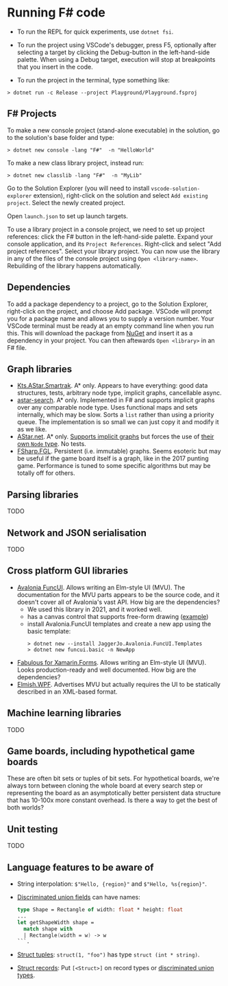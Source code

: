 # Running F# code

* To run the REPL for quick experiments, use `dotnet fsi`.

* To run the project using VSCode's debugger, press F5, optionally after
  selecting a target by clicking the Debug-button in the left-hand-side palette.
  When using a Debug target, execution will stop at breakpoints that you insert
  in the code.

* To run the project in the terminal, type something like:

```
> dotnet run -c Release --project Playground/Playground.fsproj
```
  

## F# Projects

To make a new console project (stand-alone executable) in the solution, go to the solution's base folder and type:

```
> dotnet new console -lang "F#"  -n "HelloWorld"
```

To make a new class library project, instead run: 

```
> dotnet new classlib -lang "F#"  -n "MyLib"
```

Go to the Solution Explorer (you will need to install `vscode-solution-explorer`
extension), right-click on the solution and select `Add existing project`.
Select the newly created project.

Open `launch.json` to set up launch targets.

To use a library project in a console project, we need to set up project
references: click the F# button in the left-hand-side palette. Expand your
console application, and its `Project References`. Right-click and select "Add
project references". Select your library project.
You can now use the library in any of the files of the console project using
`Open <library-name>`. Rebuilding of the library happens automatically.

## Dependencies

To add a package dependency to a project, go to the Solution Explorer,
right-click on the project, and choose Add package. VSCode will prompt you for a package name and allows you to supply a version number. Your VSCode terminal must be ready at an empty command line when you run this. This will download the package from [NuGet](https://www.nuget.org) and insert it as a dependency in your project. You can then aftewards `Open <library>` in an F# file.


## Graph libraries

- [Kts.AStar.Smartrak](https://www.nuget.org/packages/Kts.AStar.Smartrak/). A* only. Appears to have everything: good data structures, tests, arbitrary node type, implicit graphs, cancellable async.
- [astar-search](https://www.nuget.org/packages/astar-search/). A* only. Implemented in F# and supports implicit graphs over any comparable node type. Uses functional maps and sets internally, which may be slow. Sorts a `list` rather than using a priority queue. The implementation is so small we can just copy it and modify it as we like.
- [AStar.net](https://www.nuget.org/packages/AStar.net). A* only. [Supports implicit graphs](https://www.fuget.org/packages/AStar.net/1.1.0/lib/netstandard2.0/AStar.net.dll/AStarNet/INodeMap%601) but forces the use of [their own `Node` type](https://www.fuget.org/packages/AStar.net/1.1.0/lib/netstandard2.0/AStar.net.dll/AStarNet/Node%601). No tests.
- [FSharp.FGL](https://github.com/CSBiology/FSharp.FGL). Persistent (i.e. immutable) graphs. Seems esoteric but may be useful if the game board itself is a graph, like in the 2017 punting game. Performance is tuned to some specific algorithms but may be totally off for others.

## Parsing libraries

TODO

## Network and JSON serialisation

TODO

## Cross platform GUI libraries

- [Avalonia FuncUI](https://github.com/fsprojects/Avalonia.FuncUI). Allows writing an Elm-style UI (MVU). The documentation for the MVU parts appears to be the source code, and it doesn't cover all of Avalonia's vast API. How big are the dependencies?
  - We used this library in 2021, and it worked well.
  - has a canvas control that supports free-form drawing ([example](https://github.com/fsprojects/Avalonia.FuncUI/blob/master/src/Examples/Examples.ClockApp/Clock.fs))
  - install Avalonia.FuncUI templates and create a new app using the basic template:
      ```
      > dotnet new --install JaggerJo.Avalonia.FuncUI.Templates
      > dotnet new funcui.basic -n NewApp
      ```
- [Fabulous for Xamarin.Forms](https://github.com/fsprojects/Fabulous). Allows writing an Elm-style UI (MVU). Looks production-ready and well documented. How big are the dependencies?
- [Elmish.WPF](https://github.com/elmish/Elmish.WPF). Advertises MVU but actually requires the UI to be statically described in an XML-based format.

## Machine learning libraries
TODO

## Game boards, including hypothetical game boards

These are often bit sets or tuples of bit sets. For hypothetical boards, we're always torn between cloning the whole board at every search step or representing the board as an asymptotically better persistent data structure that has 10-100x more constant overhead. Is there a way to get the best of both worlds?

## Unit testing

TODO

## Language features to be aware of

- String interpolation: `$"Hello, {region}"` and `$"Hello, %s{region}"`.

- [Discriminated union fields](https://docs.microsoft.com/en-us/dotnet/fsharp/language-reference/discriminated-unions)
  can have names:
  ```fsharp
  type Shape = Rectangle of width: float * height: float
  ...
  let getShapeWidth shape =
    match shape with
    | Rectangle(width = w) -> w
  ```.

- [Struct tuples](https://docs.microsoft.com/en-us/dotnet/fsharp/language-reference/tuples):
  `struct(1, "foo")` has type `struct (int * string)`.

- [Struct records](https://docs.microsoft.com/en-us/dotnet/fsharp/language-reference/records):
 Put `[<Struct>]` on record types or [discriminated union types](https://docs.microsoft.com/en-us/dotnet/fsharp/language-reference/discriminated-unions#struct-discriminated-unions).
